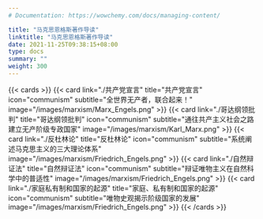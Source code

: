 ```yaml
---
# Documentation: https://wowchemy.com/docs/managing-content/

title: "马克思恩格斯著作导读"
linktitle: "马克思恩格斯著作导读"
date: 2021-11-25T09:38:15+08:00
type: docs
summary: ""
weight: 300
---
```


{{< cards >}}
    {{< card link="./共产党宣言" title="共产党宣言" icon="communism" subtitle="全世界无产者，联合起来！" image="/images/marxism/Marx_Engels.png" >}}
    {{< card link="./哥达纲领批判" title="哥达纲领批判" icon="communism" subtitle="通往共产主义社会之路<br>建立无产阶级专政国家" image="/images/marxism/Karl_Marx.png" >}}
    {{< card link="./反杜林论" title="反杜林论" icon="communism" subtitle="系统阐述马克思主义的三大理论体系" image="/images/marxism/Friedrich_Engels.png" >}}
    {{< card link="./自然辩证法" title="自然辩证法" icon="communism" subtitle="辩证唯物主义在自然科学中的普适性" image="/images/marxism/Friedrich_Engels.png" >}}
    {{< card link="./家庭私有制和国家的起源" title="家庭、私有制和国家的起源" icon="communism" subtitle="唯物史观揭示阶级国家的发展" image="/images/marxism/Friedrich_Engels.png" >}}
{{< /cards >}}
